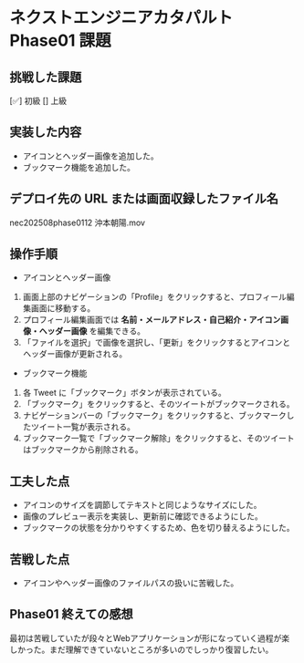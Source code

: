 # ネクストエンジニアカタパルト Phase01 課題

## 挑戦した課題

[✅] 初級
[] 上級

## 実装した内容

- アイコンとヘッダー画像を追加した。
- ブックマーク機能を追加した。

## デプロイ先の URL または画面収録したファイル名

nec202508phase0112 沖本朝陽.mov

## 操作手順
- アイコンとヘッダー画像
1. 画面上部のナビゲーションの「Profile」をクリックすると、プロフィール編集画面に移動する。
2. プロフィール編集画面では **名前・メールアドレス・自己紹介・アイコン画像・ヘッダー画像** を編集できる。
3. 「ファイルを選択」で画像を選択し、「更新」をクリックするとアイコンとヘッダー画像が更新される。

- ブックマーク機能
1. 各 Tweet に「ブックマーク」ボタンが表示されている。
2. 「ブックマーク」をクリックすると、そのツイートがブックマークされる。
3. ナビゲーションバーの「ブックマーク」をクリックすると、ブックマークしたツイート一覧が表示される。
4. ブックマーク一覧で「ブックマーク解除」をクリックすると、そのツイートはブックマークから削除される。

## 工夫した点

- アイコンのサイズを調節してテキストと同じようなサイズにした。
- 画像のプレビュー表示を実装し、更新前に確認できるようにした。
- ブックマークの状態を分かりやすくするため、色を切り替えるようにした。

## 苦戦した点

- アイコンやヘッダー画像のファイルパスの扱いに苦戦した。

## Phase01 終えての感想
最初は苦戦していたが段々とWebアプリケーションが形になっていく過程が楽しかった。まだ理解できていないところが多いのでしっかり復習したい。
